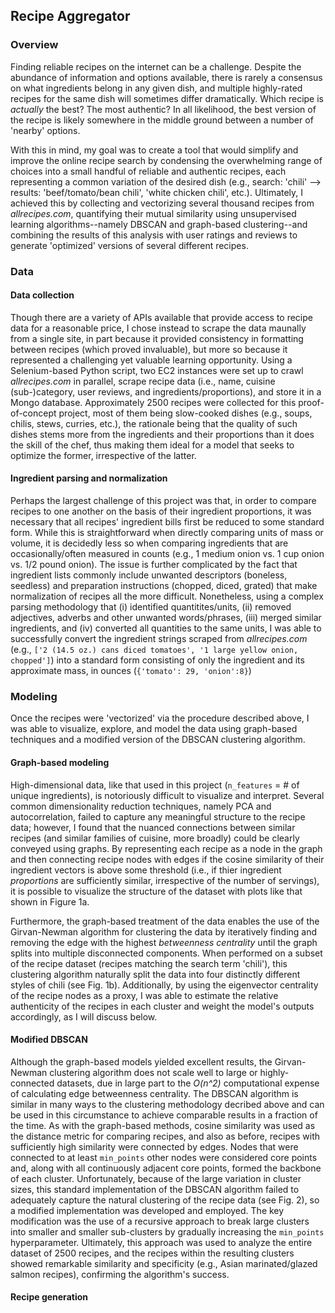 ## Recipe Aggregator

### Overview
Finding reliable recipes on the internet can be a challenge. Despite the abundance of information and options available, there is rarely a consensus on what ingredients belong in any given dish, and multiple highly-rated recipes for the same dish will sometimes differ dramatically. Which recipe is _actually_ the best? The most authentic? In all likelihood, the best version of the recipe is likely somewhere in the middle ground between a number of 'nearby' options.

With this in mind, my goal was to create a tool that would simplify and improve the online recipe search by condensing the overwhelming range of choices into a small handful of reliable and authentic recipes, each representing a common variation of the desired dish (e.g., search: 'chili' --> results: 'beef/tomato/bean chili', 'white chicken chili', etc.). Ultimately, I achieved this by collecting and vectorizing several thousand recipes from _allrecipes.com_, quantifying their mutual similarity using unsupervised learning algorithms--namely DBSCAN and graph-based clustering--and combining the results of this analysis with user ratings and reviews to generate 'optimized' versions of several different recipes.

### Data
#### Data collection
Though there are a variety of APIs available that provide access to recipe data for a reasonable price, I chose instead to scrape the data maunally from a single site, in part because it provided consistency in formatting between recipes (which proved invaluable), but more so because it represented a challenging yet valuable learning opportunity. Using a Selenium-based Python script, two EC2 instances were set up to crawl _allrecipes.com_ in parallel, scrape recipe data (i.e., name, cuisine (sub-)category, user reviews, and ingredients/proportions), and store it in a Mongo database. Approximately 2500 recipes were collected for this proof-of-concept project, most of them being slow-cooked dishes (e.g., soups, chilis, stews, curries, etc.), the rationale being that the quality of such dishes stems more from the ingredients and their proportions than it does the skill of the chef, thus making them ideal for a model that seeks to optimize the former, irrespective of the latter.

#### Ingredient parsing and normalization
Perhaps the largest challenge of this project was that, in order to compare recipes to one another on the basis of their ingredient proportions, it was necessary that all recipes' ingredient bills first be reduced to some standard form. While this is straightforward when directly comparing units of mass or volume, it is decidedly less so when comparing ingredients that are occasionally/often measured in counts (e.g., 1 medium onion vs. 1 cup onion vs. 1/2 pound onion). The issue is further complicated by the fact that ingredient lists commonly include unwanted descriptors (boneless, seedless) and preparation instructions (chopped, diced, grated) that make normalization of recipes all the more difficult. Nonetheless, using a complex parsing methodology that (i) identified quantitites/units, (ii) removed adjectives, adverbs and other unwanted words/phrases, (iii) merged similar ingredients, and (iv) converted all quantities to the same units, I was able to successfully convert the ingredient strings scraped from _allrecipes.com_ (e.g., `['2 (14.5 oz.) cans diced tomatoes', '1 large yellow onion, chopped']`) into a standard form consisting of only the ingredient and its approximate mass, in ounces (`{'tomato': 29, 'onion':8}`)

### Modeling
Once the recipes were 'vectorized' via the procedure described above, I was able to visualize, explore, and model the data using graph-based techniques and a modified version of the DBSCAN clustering algorithm.
#### Graph-based modeling
High-dimensional data, like that used in this project (`n_features` = # of unique ingredients), is notoriously difficult to visualize and interpret. Several common dimensionality reduction techniques, namely PCA and autocorrelation, failed to capture any meaningful structure to the recipe data; however, I found that the nuanced connections between similar recipes (and similar families of cuisine, more broadly) could be clearly conveyed using graphs. By representing each recipe as a node in the graph and then connecting recipe nodes with edges if the cosine similarity of their ingredient vectors is above some threshold (i.e., if thier ingredient _proportions_ are sufficiently similar, irrespective of the number of servings), it is possible to visualize the structure of the dataset with plots like that shown in Figure 1a.

Furthermore, the graph-based treatment of the data enables the use of the Girvan-Newman algorithm for clustering the data by iteratively finding and removing the edge with the highest _betweenness centrality_ until the graph splits into multiple disconnected components. When performed on a subset of the recipe dataset (recipes matching the search term 'chili'), this clustering algorithm naturally split the data into four distinctly different styles of chili (see Fig. 1b). Additionally, by using the eigenvector centrality of the recipe nodes as a proxy, I was able to estimate the relative authenticity of the recipes in each cluster and weight the model's outputs accordingly, as I will discuss below.

#### Modified DBSCAN
Although the graph-based models yielded excellent results, the Girvan-Newman clustering algorithm does not scale well to large or highly-connected datasets, due in large part to the _O(n^2)_ computational expense of calculating edge betweenness centrality. The DBSCAN algorithm is similar in many ways to the clustering methodology decribed above and can be used in this circumstance to achieve comparable results in a fraction of the time. As with the graph-based methods, cosine similarity was used as the distance metric for comparing recipes, and also as before, recipes with sufficiently high similarity were connected by edges. Nodes that were connected to at least `min_points` other nodes were considered core points and, along with all continuously adjacent core points, formed the backbone of each cluster. Unfortunately, because of the large variation in cluster sizes, this standard implementation of the DBSCAN algorithm failed to adequately capture the natural clustering of the recipe data (see Fig. 2), so a modified implementation was developed and employed. The key modification was the use of a recursive approach to break large clusters into smaller and smaller sub-clusters by gradually increasing the `min_points` hyperparameter. Ultimately, this approach was used to analyze the entire dataset of 2500 recipes, and the recipes within the resulting clusters showed remarkable similarity and specificity (e.g., Asian marinated/glazed salmon recipes), confirming the algorithm's success.


#### Recipe generation
